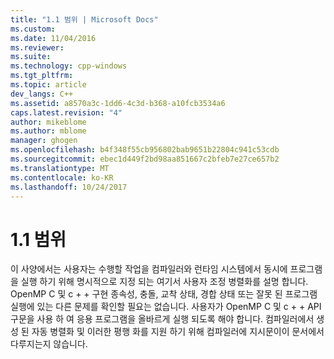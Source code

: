 ```yaml
---
title: "1.1 범위 | Microsoft Docs"
ms.custom: 
ms.date: 11/04/2016
ms.reviewer: 
ms.suite: 
ms.technology: cpp-windows
ms.tgt_pltfrm: 
ms.topic: article
dev_langs: C++
ms.assetid: a8570a3c-1dd6-4c3d-b368-a10fcb3534a6
caps.latest.revision: "4"
author: mikeblome
ms.author: mblome
manager: ghogen
ms.openlocfilehash: b4f348f55cb956802bab9651b22804c941c53cdb
ms.sourcegitcommit: ebec1d449f2bd98aa851667c2bfeb7e27ce657b2
ms.translationtype: MT
ms.contentlocale: ko-KR
ms.lasthandoff: 10/24/2017
---
```

# <a name="11-scope"></a>1.1 범위
이 사양에서는 사용자는 수행할 작업을 컴파일러와 런타임 시스템에서 동시에 프로그램을 실행 하기 위해 명시적으로 지정 되는 여기서 사용자 조정 병렬화를 설명 합니다. OpenMP C 및 c + + 구현 종속성, 충돌, 교착 상태, 경합 상태 또는 잘못 된 프로그램 실행에 있는 다른 문제를 확인할 필요는 없습니다. 사용자가 OpenMP C 및 c + + API 구문을 사용 하 여 응용 프로그램을 올바르게 실행 되도록 해야 합니다. 컴파일러에서 생성 된 자동 병렬화 및 이러한 평행 화를 지원 하기 위해 컴파일러에 지시문이이 문서에서 다루지는지 않습니다.